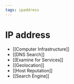 ```yaml
---
tags: ipaddress
---
```


# IP address
- [[Computer Infrastructure]]
- [[DNS Search]]
- [[Examine for Services]]
- [[Geolocation]]
- [[Host Reputation]]
- [[Search Engine]]
